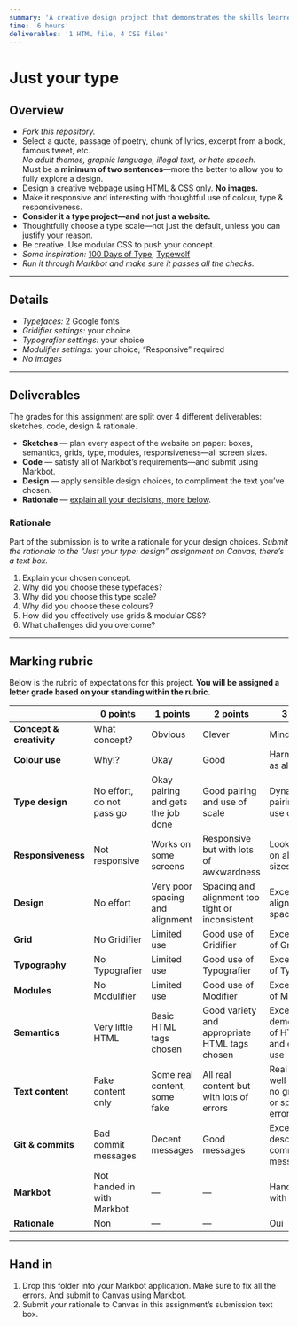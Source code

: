 ```yaml
---
summary: 'A creative design project that demonstrates the skills learned so far using the Gridifier, Typographer & Modulifier.'
time: '6 hours'
deliverables: '1 HTML file, 4 CSS files'
---
```


# Just your type

## Overview

- *Fork this repository.*
- Select a quote, passage of poetry, chunk of lyrics, excerpt from a book, famous tweet, etc.
  <br>*No adult themes, graphic language, illegal text, or hate speech.*
  <br>Must be a **minimum of two sentences**—more the better to allow you to fully explore a design.
- Design a creative webpage using HTML & CSS only. **No images.**
- Make it responsive and interesting with thoughtful use of colour, type & responsiveness.
- **Consider it a type project—and not just a website.**
- Thoughtfully choose a type scale—not just the default, unless you can justify your reason.
- Be creative. Use modular CSS to push your concept.
- *Some inspiration:* [100 Days of Type](http://100daysoffonts.com/), [Typewolf](http://www.typwolf.com)
- *Run it through Markbot and make sure it passes all the checks.*

---

## Details

- *Typefaces:* 2 Google fonts
- *Gridifier settings:* your choice
- *Typografier settings:* your choice
- *Modulifier settings:* your choice; “Responsive” required
- *No images*

---

## Deliverables

The grades for this assignment are split over 4 different deliverables: sketches, code, design & rationale.

- **Sketches** — plan every aspect of the website on paper: boxes, semantics, grids, type, modules, responsiveness—all screen sizes.
- **Code** — satisfy all of Markbot’s requirements—and submit using Markbot.
- **Design** — apply sensible design choices, to compliment the text you’ve chosen.
- **Rationale** — [explain all your decisions, more below](#rationale).

### Rationale

Part of the submission is to write a rationale for your design choices. *Submit the rationale to the “Just your type: design” assignment on Canvas, there’s a text box.*

1. Explain your chosen concept.
2. Why did you choose these typefaces?
3. Why did you choose this type scale?
4. Why did you choose these colours?
5. How did you effectively use grids & modular CSS?
6. What challenges did you overcome?

---

## Marking rubric

Below is the rubric of expectations for this project. **You will be assigned a letter grade based on your standing within the rubric.**

| | 0 points | 1 points | 2 points | 3 points |
| --- | --- | --- | --- | --- |
| **Concept & creativity** | What concept? | Obvious | Clever | Mind blown |
| **Colour use** | Why!? | Okay | Good | Harmonious as all get out |
| **Type design** | No effort, do not pass go | Okay pairing and gets the job done | Good pairing and use of scale | Dynamic pairing and use of scale |
| **Responsiveness** | Not responsive | Works on some screens | Responsive but with lots of awkwardness | Looks great on all screen sizes |
| **Design** | No effort | Very poor spacing and alignment | Spacing and alignment too tight or inconsistent | Excellent alignment and spacing |
| **Grid** | No Gridifier | Limited use | Good use of Gridifier | Excellent use of Gridifier |
| **Typography** | No Typografier | Limited use | Good use of Typografier | Excellent use of Typografier |
| **Modules** | No Modulifier | Limited use | Good use of Modifier | Excellent use of Modulifier |
| **Semantics** | Very little HTML | Basic HTML tags chosen | Good variety and appropriate HTML tags chosen | Excellent demonstration of HTML tags and correct use |
| **Text content** | Fake content only | Some real content, some fake | All real content but with lots of errors | Real content, well written, no grammar or spelling errors |
| **Git & commits** | Bad commit messages | Decent messages | Good messages | Excellent and descriptive commit messages |
| **Markbot** | Not handed in with Markbot | — | — | Handed in with Markbot |
| **Rationale** | Non | — | — | Oui |

---

## Hand in

1. Drop this folder into your Markbot application. Make sure to fix all the errors. And submit to Canvas using Markbot.
2. Submit your rationale to Canvas in this assignment’s submission text box.
